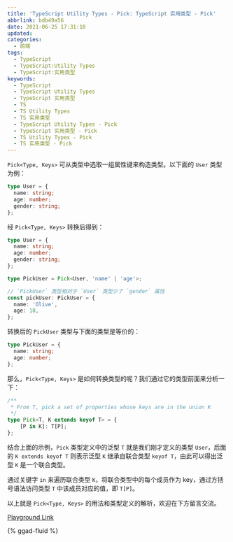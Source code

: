 ```yaml
---
title: 'TypeScript Utility Types - Pick: TypeScript 实用类型 - Pick'
abbrlink: bdb49a56
date: 2021-06-25 17:31:10
updated:
categories:
  - 前端
tags:
  - TypeScript
  - TypeScript:Utility Types
  - TypeScript:实用类型
keywords:
  - TypeScript
  - TypeScript Utility Types
  - TypeScript 实用类型
  - TS
  - TS Utility Types
  - TS 实用类型
  - TypeScript Utility Types - Pick
  - TypeScript 实用类型 - Pick
  - TS Utility Types - Pick
  - TS 实用类型 - Pick
---
```


`Pick<Type, Keys>` 可从类型中选取一组属性键来构造类型。以下面的 `User` 类型为例：

```typescript
type User = {
  name: string;
  age: number;
  gender: string;
};
```

<!-- more -->

经 `Pick<Type, Keys>` 转换后得到：

```typescript
type User = {
  name: string;
  age: number;
  gender: string;
};

type PickUser = Pick<User, 'name' | 'age'>;

// `PickUser` 类型相对于 `User` 类型少了 `gender` 属性
const pickUser: PickUser = {
  name: 'Olive',
  age: 18,
};
```

转换后的 `PickUser` 类型与下面的类型是等价的：

```typescript
type PickUser = {
  name: string;
  age: number;
};
```

那么，`Pick<Type, Keys>` 是如何转换类型的呢？我们通过它的类型前面来分析一下：

```typescript
/**
 * From T, pick a set of properties whose keys are in the union K
 */
type Pick<T, K extends keyof T> = {
    [P in K]: T[P];
};
```

结合上面的示例，`Pick` 类型定义中的泛型 `T` 就是我们刚才定义的类型 `User`，后面的 `K extends keyof T` 则表示泛型 `K` 继承自联合类型 `keyof T`，由此可以得出泛型 `K` 是一个联合类型。

通过关键字 `in` 来遍历联合类型 `K`，将联合类型中的每个成员作为 key，通过方括号语法访问类型 `T` 中该成员对应的值，即 `T[P]`。

以上就是 `Pick<Type, Keys>` 的用法和类型定义的解析，欢迎在下方留言交流。

[Playground Link](https://www.typescriptlang.org/zh/play?#code/C4TwDgpgBAqgzhATlAvFA3gKClAdgQwFsIAuKOYRAS1wHMBubKfW0vAV0ICMlGdXcAEyRkK1OowC+jTKEhQAClQDGAa3hJUilaoA8GxABooAcgLETUAD6mWEEwD4ZAemdQABkrUH3UQN4+gNHqgB9ugJ-agHFyHj7+AYCIOoBhch4Cwoi+gHo6gOQGmMoA9rgUUGA6BmRe6gjIaFg45mwmAPIANlQAbvaGTHZkAIwAHO3SmEA)

{% ggad-fluid %}
